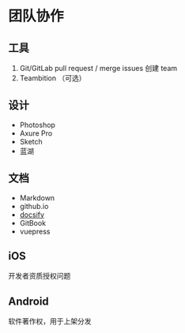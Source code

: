 # 团队协作

## 工具

1. Git/GitLab
pull request / merge
issues
创建 team
2. Teambition （可选）

## 设计

- Photoshop
- Axure Pro
- Sketch
- 蓝湖

## 文档

- Markdown 
- github.io
- [docsify](https://docsify.js.org/)
- GitBook
- vuepress

## iOS

开发者资质授权问题

## Android

软件著作权，用于上架分发